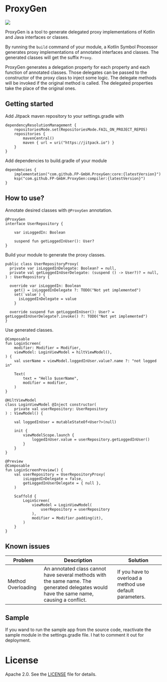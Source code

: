 ProxyGen
========

[![](https://jitci.com/gh/FP-GmbH/ProxyGen/svg)](https://jitci.com/gh/FP-GmbH/ProxyGen)

ProxyGen is a tool to generate delegated proxy implementations of Kotlin and Java interfaces or classes.

By running the `build` command of your module, a Kotlin Symbol Processor generates proxy implementations of annotated interfaces and classes. The generated classes will get the suffix `Proxy`.

ProxyGen generates a delegation property for each property and each function of annotated classes. Those delegates can be passed to the constructor of the proxy class to inject some logic.
The delegate methods will be invoked if the original method is called. The delegated properties take the place of the original ones.

Getting started
---------------
Add Jitpack maven repository to your settings.gradle with

```
dependencyResolutionManagement {
	repositoriesMode.set(RepositoriesMode.FAIL_ON_PROJECT_REPOS)
	repositories {
		mavenCentral()
		maven { url = uri("https://jitpack.io") }
	}
}
```
Add dependencies to build.gradle of your module

```
dependencies {
    implementation("com.github.FP-GmbH.ProxyGen:core:{latestVersion}")
    ksp("com.github.FP-GmbH.ProxyGen:compiler:{latestVersion}")
}
```

How to use?
-----------
Annotate desired classes with `@ProxyGen` annotation.

```
@ProxyGen
interface UserRepository {

    var isLoggedIn: Boolean

    suspend fun getLoggedInUser(): User?
}
```

Build your module to generate the proxy classes.

```
public class UserRepositoryProxy(
  private var isLoggedInDelegate: Boolean? = null,
  private val getLoggedInUserDelegate: (suspend () -> User?)? = null,
) : UserRepository {

  override var isLoggedIn: Boolean
    get() = isLoggedInDelegate ?: TODO("Not yet implemented")
    set(`value`) {
      isLoggedInDelegate = value
    }

  override suspend fun getLoggedInUser(): User? = getLoggedInUserDelegate?.invoke() ?: TODO("Not yet implemented")
}
```

Use generated classes.

```
@Composable
fun LoginScreen(
    modifier: Modifier = Modifier,
    viewModel: LoginViewModel = hiltViewModel(),
) {
    val userName = viewModel.loggedInUser.value?.name ?: "not logged in"

    Text(
        text = "Hello $userName",
        modifier = modifier,
    )
}

@HiltViewModel
class LoginViewModel @Inject constructor(
    private val userRepository: UserRepository
) : ViewModel() {

    val loggedInUser = mutableStateOf<User?>(null)

    init {
        viewModelScope.launch {
            loggedInUser.value = userRepository.getLoggedInUser()
        }
    }
}

@Preview
@Composable
fun LoginScreenPreview() {
    val userRepository = UserRepositoryProxy(
        isLoggedInDelegate = false,
        getLoggedInUserDelegate = { null },
    )

    Scaffold {
        LoginScreen(
            viewModel = LoginViewModel(
                userRepository = userRepository
            ),
            modifier = Modifier.padding(it),
        )
    }
}
```

Known issues
------------
| Problem            | Description                                                                                                              | Solution                                                 |
|--------------------|--------------------------------------------------------------------------------------------------------------------------|----------------------------------------------------------|
| Method Overloading | An annotated class cannot have several methods with the same name. The generated delegates would have the same name, causing a conflict. | If you have to overload a method use default parameters. |

Sample
------

If you wand to run the sample app from the source code, reactivate the sample module in the settings.gradle file. I hat to comment it out for deployment.

License
=======
Apache 2.0. See the [LICENSE][1] file for details.

[1]: https://github.com/FP-GmbH/ProxyGen/blob/main/LICENSE